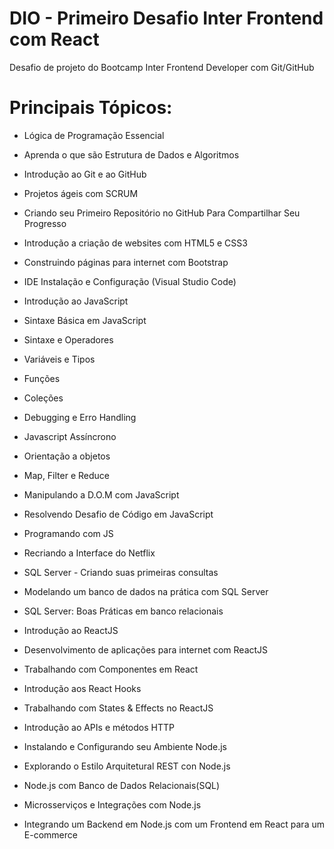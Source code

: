 # DIO - Primeiro Desafio Inter Frontend com React
Desafio de projeto do Bootcamp Inter Frontend Developer com Git/GitHub

# Principais Tópicos:

- Lógica de Programação Essencial

- Aprenda o que são Estrutura de Dados e Algoritmos

- Introdução ao Git e ao GitHub

- Projetos ágeis com SCRUM

- Criando seu Primeiro Repositório no GitHub Para Compartilhar Seu Progresso

- Introdução a criação de websites com HTML5 e CSS3

- Construindo páginas para internet com Bootstrap

- IDE Instalação e Configuração (Visual Studio Code)

- Introdução ao JavaScript

- Sintaxe Básica em JavaScript

- Sintaxe e Operadores

- Variáveis e Tipos

- Funções

- Coleções

- Debugging e Erro Handling

- Javascript Assíncrono

- Orientação a objetos

- Map, Filter e Reduce

- Manipulando a D.O.M com JavaScript

- Resolvendo Desafio de Código em JavaScript

- Programando com JS

- Recriando a Interface do Netflix

- SQL Server - Criando suas primeiras consultas

- Modelando um banco de dados na prática com SQL Server

- SQL Server: Boas Práticas em banco relacionais

- Introdução ao ReactJS

- Desenvolvimento de aplicações para internet com ReactJS

- Trabalhando com Componentes em React

- Introdução aos React Hooks

- Trabalhando com States & Effects no ReactJS

- Introdução ao APIs e métodos HTTP

- Instalando e Configurando seu Ambiente Node.js

- Explorando o Estilo Arquitetural REST con Node.js

- Node.js com Banco de Dados Relacionais(SQL)

- Microsserviços e Integrações com Node.js

- Integrando um Backend em Node.js com um Frontend em React para um E-commerce
